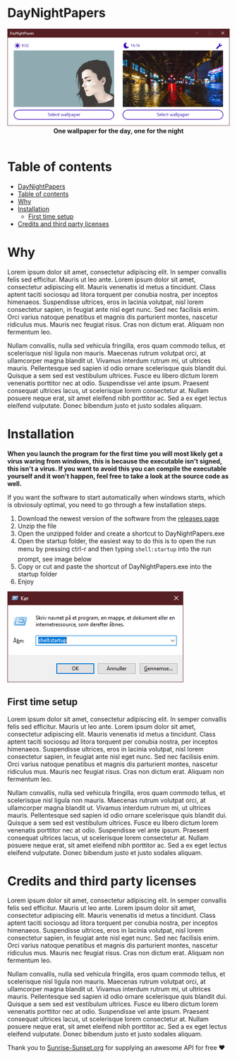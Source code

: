 # DayNightPapers 

<p align="center">
  <img src="https://github.com/nikolajlauridsen/DayNightPapers/blob/master/ReadmeImages/Screenshot.PNG?raw=true">
  <br>
  <b>One wallpaper for the day, one for the night</b><br>
  <br>
</p>

# Table of contents
- [DayNightPapers](#daynightpapers)
- [Table of contents](#table-of-contents)
- [Why](#why)
- [Installation](#installation)
  - [First time setup](#first-time-setup)
- [Credits and third party licenses](#credits-and-third-party-licenses)



# Why

Lorem ipsum dolor sit amet, consectetur adipiscing elit. In semper convallis felis sed efficitur. Mauris ut leo ante. Lorem ipsum dolor sit amet, consectetur adipiscing elit. Mauris venenatis id metus a tincidunt. Class aptent taciti sociosqu ad litora torquent per conubia nostra, per inceptos himenaeos. Suspendisse ultrices, eros in lacinia volutpat, nisl lorem consectetur sapien, in feugiat ante nisl eget nunc. Sed nec facilisis enim. Orci varius natoque penatibus et magnis dis parturient montes, nascetur ridiculus mus. Mauris nec feugiat risus. Cras non dictum erat. Aliquam non fermentum leo.

Nullam convallis, nulla sed vehicula fringilla, eros quam commodo tellus, et scelerisque nisl ligula non mauris. Maecenas rutrum volutpat orci, at ullamcorper magna blandit ut. Vivamus interdum rutrum mi, ut ultrices mauris. Pellentesque sed sapien id odio ornare scelerisque quis blandit dui. Quisque a sem sed est vestibulum ultrices. Fusce eu libero dictum lorem venenatis porttitor nec at odio. Suspendisse vel ante ipsum. Praesent consequat ultrices lacus, ut scelerisque lorem consectetur at. Nullam posuere neque erat, sit amet eleifend nibh porttitor ac. Sed a ex eget lectus eleifend vulputate. Donec bibendum justo et justo sodales aliquam.

# Installation

**When you launch the program for the first time you will most likely get a virus waring from windows, this is because the executable isn't signed, this isn't a virus. If you want to avoid this you can compile the executable yourself and it won't happen, feel free to take a look at the source code as well.**

If you want the software to start automatically when windows starts, which is obviosuly optimal, you need to go through a few installation steps.

1. Download the newest version of the software from the [releases page](https://github.com/nikolajlauridsen/DayNightPapers/releases)
2. Unzip the file
3. Open the unzipped folder and create a shortcut to DayNightPapers.exe
4. Open the startup folder, the easiest way to do this is to open the run menu by pressing ctrl-r and then typing ```shell:startup``` into the run prompt, see image below
5. Copy or cut and paste the shortcut of DayNightPapers.exe into the startup folder
6. Enjoy

![Run prompt](https://github.com/nikolajlauridsen/DayNightPapers/blob/master/ReadmeImages/run_prompt.PNG?raw=true)

## First time setup

Lorem ipsum dolor sit amet, consectetur adipiscing elit. In semper convallis felis sed efficitur. Mauris ut leo ante. Lorem ipsum dolor sit amet, consectetur adipiscing elit. Mauris venenatis id metus a tincidunt. Class aptent taciti sociosqu ad litora torquent per conubia nostra, per inceptos himenaeos. Suspendisse ultrices, eros in lacinia volutpat, nisl lorem consectetur sapien, in feugiat ante nisl eget nunc. Sed nec facilisis enim. Orci varius natoque penatibus et magnis dis parturient montes, nascetur ridiculus mus. Mauris nec feugiat risus. Cras non dictum erat. Aliquam non fermentum leo.

Nullam convallis, nulla sed vehicula fringilla, eros quam commodo tellus, et scelerisque nisl ligula non mauris. Maecenas rutrum volutpat orci, at ullamcorper magna blandit ut. Vivamus interdum rutrum mi, ut ultrices mauris. Pellentesque sed sapien id odio ornare scelerisque quis blandit dui. Quisque a sem sed est vestibulum ultrices. Fusce eu libero dictum lorem venenatis porttitor nec at odio. Suspendisse vel ante ipsum. Praesent consequat ultrices lacus, ut scelerisque lorem consectetur at. Nullam posuere neque erat, sit amet eleifend nibh porttitor ac. Sed a ex eget lectus eleifend vulputate. Donec bibendum justo et justo sodales aliquam.

# Credits and third party licenses

Lorem ipsum dolor sit amet, consectetur adipiscing elit. In semper convallis felis sed efficitur. Mauris ut leo ante. Lorem ipsum dolor sit amet, consectetur adipiscing elit. Mauris venenatis id metus a tincidunt. Class aptent taciti sociosqu ad litora torquent per conubia nostra, per inceptos himenaeos. Suspendisse ultrices, eros in lacinia volutpat, nisl lorem consectetur sapien, in feugiat ante nisl eget nunc. Sed nec facilisis enim. Orci varius natoque penatibus et magnis dis parturient montes, nascetur ridiculus mus. Mauris nec feugiat risus. Cras non dictum erat. Aliquam non fermentum leo.

Nullam convallis, nulla sed vehicula fringilla, eros quam commodo tellus, et scelerisque nisl ligula non mauris. Maecenas rutrum volutpat orci, at ullamcorper magna blandit ut. Vivamus interdum rutrum mi, ut ultrices mauris. Pellentesque sed sapien id odio ornare scelerisque quis blandit dui. Quisque a sem sed est vestibulum ultrices. Fusce eu libero dictum lorem venenatis porttitor nec at odio. Suspendisse vel ante ipsum. Praesent consequat ultrices lacus, ut scelerisque lorem consectetur at. Nullam posuere neque erat, sit amet eleifend nibh porttitor ac. Sed a ex eget lectus eleifend vulputate. Donec bibendum justo et justo sodales aliquam.

Thank you to [Sunrise-Sunset.org](https://sunrise-sunset.org) for supplying an awesome API for free :heart:
